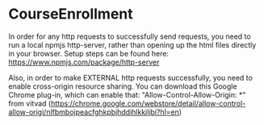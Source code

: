 # CourseEnrollment
In order for any http requests to successfully send requests, you need to run a local npmjs http-server, rather than opening up the html files directly in your browser. Setup steps can be found here: 
https://www.npmjs.com/package/http-server

Also, in order to make EXTERNAL http requests successfully, you need to enable cross-origin resource sharing. You can download this Google Chrome plug-in, which can enable that: 
"Allow-Control-Allow-Origin: *" from vitvad (https://chrome.google.com/webstore/detail/allow-control-allow-origi/nlfbmbojpeacfghkpbjhddihlkkiljbi?hl=en)
